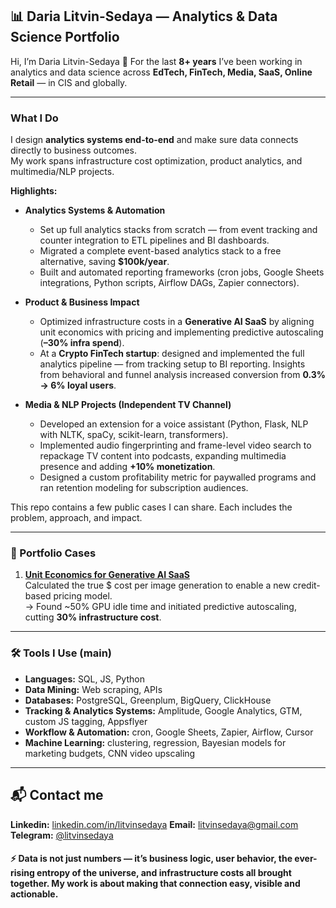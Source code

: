 ## 📊 Daria Litvin-Sedaya — Analytics & Data Science Portfolio

Hi, I’m Daria Litvin-Sedaya 🤝
For the last **8+ years** I’ve been working in analytics and data science across **EdTech, FinTech, Media, SaaS, Online Retail** — in CIS and globally.

---
### What I Do  

I design **analytics systems end-to-end** and make sure data connects directly to business outcomes.  
My work spans infrastructure cost optimization, product analytics, and multimedia/NLP projects.  

**Highlights:**  

- **Analytics Systems & Automation**  
  - Set up full analytics stacks from scratch — from event tracking and counter integration to ETL pipelines and BI dashboards.  
  - Migrated a complete event-based analytics stack to a free alternative, saving **$100k/year**.  
  - Built and automated reporting frameworks (cron jobs, Google Sheets integrations, Python scripts, Airflow DAGs, Zapier connectors).  

- **Product & Business Impact**  
  - Optimized infrastructure costs in a **Generative AI SaaS** by aligning unit economics with pricing and implementing predictive autoscaling (**–30% infra spend**).  
  - At a **Crypto FinTech startup**: designed and implemented the full analytics pipeline — from tracking setup to BI reporting. Insights from behavioral and funnel analysis increased conversion from **0.3% → 6% loyal users**.  

- **Media & NLP Projects (Independent TV Channel)**  
  - Developed an extension for a voice assistant (Python, Flask, NLP with NLTK, spaCy, scikit-learn, transformers).  
  - Implemented audio fingerprinting and frame-level video search to repackage TV content into podcasts, expanding multimedia presence and adding **+10% monetization**.  
  - Designed a custom profitability metric for paywalled programs and ran retention modeling for subscription audiences.

This repo contains a few public cases I can share. Each includes the problem, approach, and impact.

---
### 📂 Portfolio Cases  

1. **[Unit Economics for Generative AI SaaS](./unit_economics_gen_ai_saas)**  
   Calculated the true $ cost per image generation to enable a new credit-based pricing model.  
   → Found ~50% GPU idle time and initiated predictive autoscaling, cutting **30% infrastructure cost**.

---
### 🛠️ Tools I Use (main)


- **Languages:** SQL, JS, Python  
- **Data Mining:** Web scraping, APIs  
- **Databases:** PostgreSQL, Greenplum, BigQuery, ClickHouse  
- **Tracking & Analytics Systems:** Amplitude, Google Analytics, GTM, custom JS tagging, Appsflyer  
- **Workflow & Automation:** cron, Google Sheets, Zapier, Airflow, Cursor  
- **Machine Learning:** clustering, regression, Bayesian models for marketing budgets, CNN video upscaling  

---
## 📬 Contact me

**Linkedin:** [linkedin.com/in/litvinsedaya](https://linkedin.com/in/litvinsedaya)
**Email:** [litvinsedaya@gmail.com](mailto:litvinsedaya@gmail.com)
**Telegram:** [@litvinsedaya](https://t.me/litvinsedaya)


#### ⚡ Data is not just numbers — it’s business logic, user behavior, the ever-rising entropy of the universe, and infrastructure costs all brought together. My work is about making that connection easy, visible and actionable.